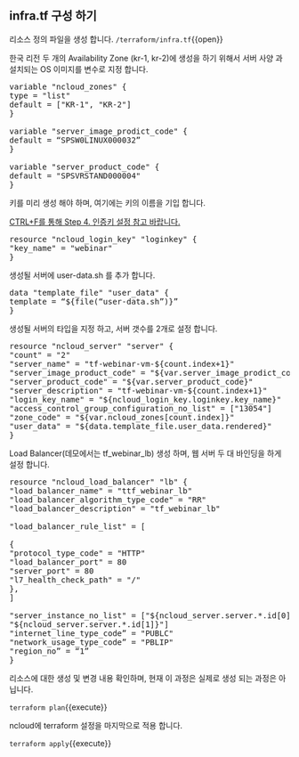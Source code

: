 ## infra.tf 구성 하기  

리소스 정의 파일을 생성 합니다.
`/terraform/infra.tf`{{open}}


한국 리전 두 개의 Availability Zone (kr-1, kr-2)에 생성을 하기 위해서 
서버 사양 과 설치되는 OS 이미지를 변수로 지정 합니다.

<pre class="file" data-filename="infra.tf" data-target="replace">
variable &#x22;ncloud_zones&#x22; {
type = &#x22;list&#x22;
default = [&#x22;KR-1&#x22;, &#x22;KR-2&#x22;]
}

variable &#x22;server_image_prodict_code&#x22; {
default = “SPSW0LINUX000032”
}

variable &#x22;server_product_code&#x22; {
default = &#x22;SPSVRSTAND000004&#x22;
}
</pre>

키를 미리 생성 해야 하며, 여기에는 키의 이름을 기입 합니다.

[CTRL+F를 통해 Step 4. 인증키 설정 참고 바랍니다.](https://docs.ncloud.com/ko/compute/compute-1-1-v2.html)

<pre class="file" data-filename="infra.tf" data-target="append">
resource &#x22;ncloud_login_key&#x22; &#x22;loginkey&#x22; {
&#x22;key_name&#x22; = &#x22;webinar&#x22;
}
</pre>

생성될 서버에 user-data.sh 를 추가 합니다.

<pre class="file" data-filename="infra.tf" data-target="append">
data &#x22;template_file&#x22; &#x22;user_data&#x22; {
template = “${file(“user-data.sh”)}”
}
</pre>

생성될 서버의 타입을 지정 하고, 서버 갯수를 2개로 설정 합니다.

<pre class="file" data-filename="infra.tf" data-target="append">
resource &#x22;ncloud_server&#x22; &#x22;server&#x22; {
&#x22;count&#x22; = &#x22;2&#x22;
&#x22;server_name&#x22; = &#x22;tf-webinar-vm-${count.index+1}&#x22;
&#x22;server_image_product_code&#x22; = &#x22;${var.server_image_prodict_code}&#x22;
&#x22;server_product_code&#x22; = &#x22;${var.server_product_code}&#x22;
&#x22;server_description&#x22; = &#x22;tf-webinar-vm-${count.index+1}&#x22;
&#x22;login_key_name&#x22; = &#x22;${ncloud_login_key.loginkey.key_name}&#x22;
&#x22;access_control_group_configuration_no_list&#x22; = [&#x22;13054&#x22;]
&#x22;zone_code&#x22; = &#x22;${var.ncloud_zones[count.index]}&#x22;
&#x22;user_data&#x22; = &#x22;${data.template_file.user_data.rendered}&#x22;
}
</pre>

Load Balancer(데모에서는 tf_webinar_lb) 생성 하며,  웹 서버 두 대 바인딩을 하게 설정 합니다.
<pre class="file" data-filename="infra.tf" data-target="append">
resource &#x22;ncloud_load_balancer&#x22; &#x22;lb&#x22; {
&#x22;load_balancer_name&#x22; = &#x22;ttf_webinar_lb&#x22;
&#x22;load_balancer_algorithm_type_code&#x22; = &#x22;RR&#x22;
&#x22;load_balancer_description&#x22; = &#x22;tf_webinar_lb&#x22;

&#x22;load_balancer_rule_list&#x22; = [

{
&#x22;protocol_type_code&#x22; = &#x22;HTTP&#x22;
&#x22;load_balancer_port&#x22; = 80
&#x22;server_port&#x22; = 80
&#x22;l7_health_check_path&#x22; = &#x22;/&#x22;
},
]

&#x22;server_instance_no_list&#x22; = [&#x22;${ncloud_server.server.*.id[0]}&#x22;,
&#x22;${ncloud_server.server.*.id[1]}&#x22;]
&#x22;internet_line_type_code” = &#x22;PUBLC&#x22;
&#x22;network_usage_type_code” = &#x22;PBLIP&#x22;
&#x22;region_no” = “1”
}
</pre>

리소스에 대한 생성 및 변경 내용 확인하며, 현재 이 과정은 실제로 생성 되는 과정은 아닙니다.

`terraform plan`{{execute}}

ncloud에 terraform 설정을 마지막으로 적용 합니다.

`terraform apply`{{execute}}

